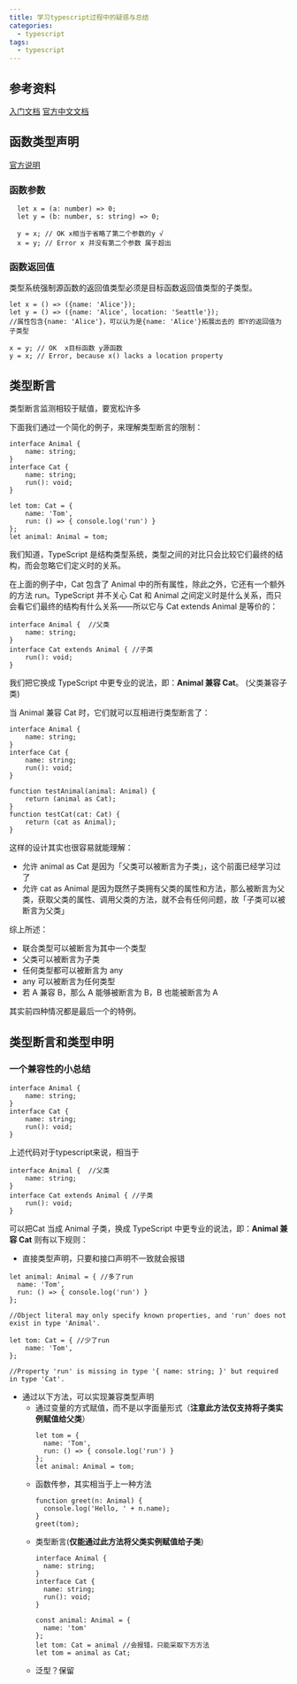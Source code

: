 ```yaml
---
title: 学习typescript过程中的疑惑与总结
categories: 
  - typescript
tags: 
  - typescript
---
```

## 参考资料
[入门文档](https://ts.xcatliu.com/)
[官方中文文档](https://www.tslang.cn/index.html)
## 函数类型声明
[官方说明](https://www.tslang.cn/docs/handbook/type-compatibility.html)

### 函数参数
```
  let x = (a: number) => 0;
  let y = (b: number, s: string) => 0;

  y = x; // OK x相当于省略了第二个参数的y √
  x = y; // Error x 并没有第二个参数 属于超出

```
### 函数返回值
类型系统强制源函数的返回值类型必须是目标函数返回值类型的子类型。
```
let x = () => ({name: 'Alice'}); 
let y = () => ({name: 'Alice', location: 'Seattle'}); 
//属性包含{name: 'Alice'}，可以认为是{name: 'Alice'}拓展出去的 即Y的返回值为子类型

x = y; // OK  x目标函数 y源函数
y = x; // Error, because x() lacks a location property
```
## 类型断言 
类型断言监测相较于赋值，要宽松许多
  
下面我们通过一个简化的例子，来理解类型断言的限制：
```
interface Animal {
    name: string;
}
interface Cat {
    name: string;
    run(): void;
}

let tom: Cat = {
    name: 'Tom',
    run: () => { console.log('run') }
};
let animal: Animal = tom;
```
我们知道，TypeScript 是结构类型系统，类型之间的对比只会比较它们最终的结构，而会忽略它们定义时的关系。  

在上面的例子中，Cat 包含了 Animal 中的所有属性，除此之外，它还有一个额外的方法 run。TypeScript 并不关心 Cat 和 Animal 之间定义时是什么关系，而只会看它们最终的结构有什么关系——所以它与 Cat extends Animal 是等价的：  

```
interface Animal {  //父类
    name: string;
}
interface Cat extends Animal { //子类
    run(): void;
}
```
我们把它换成 TypeScript 中更专业的说法，即：**Animal 兼容 Cat**。 (父类兼容子类)

当 Animal 兼容 Cat 时，它们就可以互相进行类型断言了：
```
interface Animal {
    name: string;
}
interface Cat {
    name: string;
    run(): void;
}

function testAnimal(animal: Animal) {
    return (animal as Cat);
}
function testCat(cat: Cat) {
    return (cat as Animal);
}
```
这样的设计其实也很容易就能理解： 
  - 允许 animal as Cat 是因为「父类可以被断言为子类」，这个前面已经学习过了
  - 允许 cat as Animal 是因为既然子类拥有父类的属性和方法，那么被断言为父类，获取父类的属性、调用父类的方法，就不会有任何问题，故「子类可以被断言为父类」

综上所述：
- 联合类型可以被断言为其中一个类型
- 父类可以被断言为子类
- 任何类型都可以被断言为 any
- any 可以被断言为任何类型
- 若 A 兼容 B，那么 A 能够被断言为 B，B 也能被断言为 A  
  
其实前四种情况都是最后一个的特例。
## 类型断言和类型申明
### 一个兼容性的小总结
```
interface Animal { 
    name: string;
}
interface Cat {
    name: string;
    run(): void;
}
```
上述代码对于typescript来说，相当于
```
interface Animal {  //父类
    name: string;
}
interface Cat extends Animal { //子类
    run(): void;
}
```
可以把Cat 当成 Animal 子类，换成 TypeScript 中更专业的说法，即：**Animal 兼容 Cat**
则有以下规则：  
- 直接类型声明，只要和接口声明不一致就会报错
```
let animal: Animal = { //多了run
  name: 'Tom', 
  run: () => { console.log('run') } 
};

//Object literal may only specify known properties, and 'run' does not exist in type 'Animal'.

let tom: Cat = { //少了run
    name: 'Tom',
};

//Property 'run' is missing in type '{ name: string; }' but required in type 'Cat'.

```
- 通过以下方法，可以实现兼容类型声明
  - 通过变量的方式赋值，而不是以字面量形式（**注意此方法仅支持将子类实例赋值给父类**）
      ```
      let tom = {
        name: 'Tom',
        run: () => { console.log('run') }
      };
      let animal: Animal = tom;
      ```
  - 函数传参，其实相当于上一种方法
      ```
      function greet(n: Animal) {
        console.log('Hello, ' + n.name);
      }
      greet(tom);
      ```
  - 类型断言(**仅能通过此方法将父类实例赋值给子类**)
      ```
      interface Animal {
        name: string;
      }
      interface Cat {
        name: string;
        run(): void;
      }

      const animal: Animal = {
        name: 'tom'
      };
      let tom: Cat = animal //会报错，只能采取下方方法
      let tom = animal as Cat; 
      ```
  - 泛型？保留
      ```
      ```
